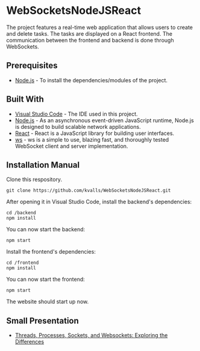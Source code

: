 # WebSocketsNodeJSReact

The project features a real-time web application that allows users to create and delete tasks. The tasks are displayed on a React frontend. The communication between the frontend and backend is done through WebSockets.

## Prerequisites

* [Node.js](https://nodejs.org/en/download/) - To install the dependencies/modules of the project.

## Built With

* [Visual Studio Code](https://code.visualstudio.com/) - The IDE used in this project.
* [Node.js](https://nodejs.org/en/docs/) - As an asynchronous event-driven JavaScript runtime, Node.js is designed to build scalable network applications.
* [React](https://reactjs.org/) - React is a JavaScript library for building user interfaces.
* [ws](https://github.com/websockets/ws) - ws is a simple to use, blazing fast, and thoroughly tested WebSocket client and server implementation.

## Installation Manual

Clone this respository.

``` 
git clone https://github.com/kvalls/WebSocketsNodeJSReact.git
```

After opening it in Visual Studio Code, install the backend's dependencies:

```
cd /backend
npm install
```

You can now start the backend:
```
npm start
```

Install the frontend's dependencies:

```
cd /frontend
npm install
```

You can now start the frontend:
```
npm start
```

The website should start up now.




## Small Presentation

* [Threads, Processes, Sockets, and Websockets: Exploring the Differences](https://tome.app/d4rkkr1s/threads-processes-sockets-and-websockets-exploring-the-differences-cldd9n2np01ek6q3xszxa1111)